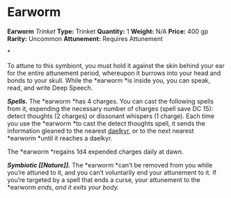 # Earworm

**Earworm**
_Trinket_
**Type:** Trinket
**Quantity:** 1
**Weight:** N/A
**Price:** 400 gp
**Rarity:** Uncommon
**Attunement:** Requires Attunement

*<p>To attune to this symbiont, you must hold it against the skin behind your ear for the entire attunement period, whereupon it burrows into your head and bonds to your skull. While the *earworm *is inside you, you can speak, read, and write Deep Speech.

***Spells.*** The *earworm *has 4 charges. You can cast the following spells from it, expending the necessary number of charges (spell save DC 15): detect thoughts (2 charges) or dissonant whispers (1 charge). Each time you use the *earworm *to cast the detect thoughts spell, it sends the information gleaned to the nearest <a href="https://www.dndbeyond.com/sources/erftlw/friends-and-foes#Daelkyr">daelkyr</a>, or to the next nearest *earworm *until it reaches a daelkyr.

The *earworm *regains 1d4 expended charges daily at dawn.

***Symbiotic [[Nature]].*** The *earworm *can’t be removed from you while you’re attuned to it, and you can’t voluntarily end your attunement to it. If you’re targeted by a spell that ends a curse, your attunement to the *earworm *ends, and it exits your body.</p>*